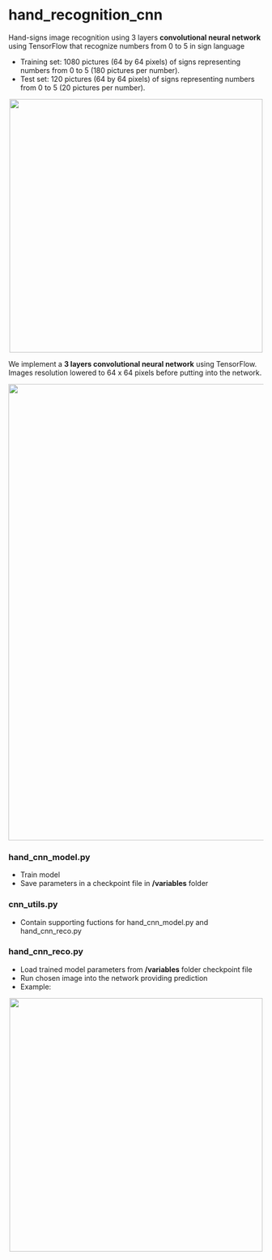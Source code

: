 # hand_recognition_cnn
Hand-signs image recognition using 3 layers <b>convolutional neural network</b> using TensorFlow that recognize numbers from 0 to 5 in sign language

<ul>
<li>Training set: 1080 pictures (64 by 64 pixels) of signs representing numbers from 0 to 5 (180 pictures per number).</li>
<li>Test set: 120 pictures (64 by 64 pixels) of signs representing numbers from 0 to 5 (20 pictures per number).</li>
</ul>

<p align="center"><img src="https://user-images.githubusercontent.com/24521991/32612515-6c0dee0e-c5a3-11e7-82e7-1d872ffd022e.png" width="500"></p>

We implement a <b>3 layers convolutional neural network</b> using TensorFlow. Images resolution lowered to 64 x 64 pixels before putting into the network. 
<p align="center"><img src="https://user-images.githubusercontent.com/24521991/33076276-42b6f2ae-cf07-11e7-8428-23b585b4d712.png" width="900"></p>

### hand_cnn_model.py
<ul>
<li>Train model</li>
<li>Save parameters in a checkpoint file in <b>/variables</b> folder</li>
</ul>

### cnn_utils.py
<ul>
<li>Contain supporting fuctions for hand_cnn_model.py and hand_cnn_reco.py</li>
</ul>

### hand_cnn_reco.py
<ul>
<li>Load trained model parameters from <b>/variables</b> folder checkpoint file </li>
<li>Run chosen image into the network providing prediction </li>
<li>Example:</li>
</ul>



<p align="center"><img src="https://user-images.githubusercontent.com/24521991/33071760-cf2a1a50-cef7-11e7-8969-f3700c428dd4.png" width="500"></p>
